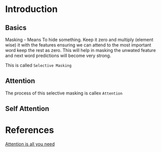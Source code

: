 # Introduction

## Basics

Masking - Means To hide something. Keep it zero and multiply (element wise) it with the features ensuring we can attend to the most important word keep the rest as zero.
This will help in masking the unwated feature and next word predictions will become very strong. 

This is called `Selective Masking`

## Attention 

The process of this selective masking is callex `Attention`



## Self Attention






# References
[Attention is all you need](https://)
